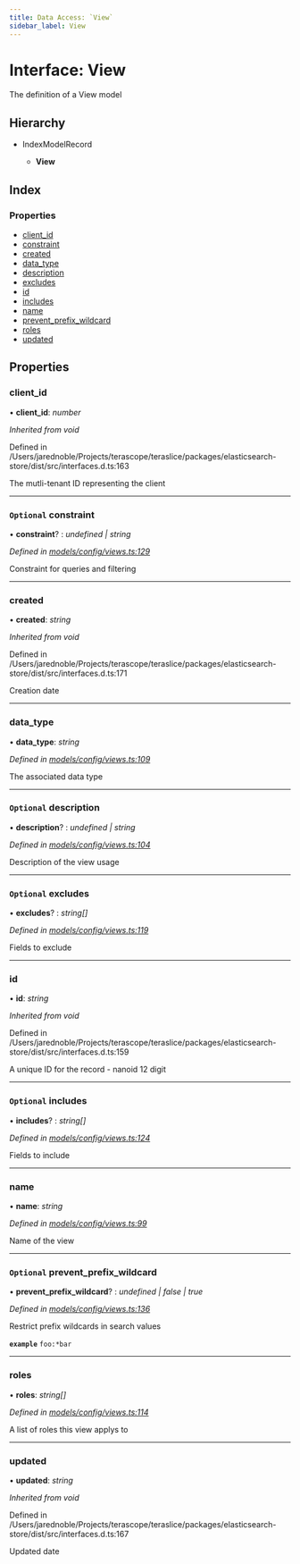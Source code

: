 ```yaml
---
title: Data Access: `View`
sidebar_label: View
---
```


# Interface: View

The definition of a View model

## Hierarchy

* IndexModelRecord

  * **View**

## Index

### Properties

* [client_id](view.md#client_id)
* [constraint](view.md#optional-constraint)
* [created](view.md#created)
* [data_type](view.md#data_type)
* [description](view.md#optional-description)
* [excludes](view.md#optional-excludes)
* [id](view.md#id)
* [includes](view.md#optional-includes)
* [name](view.md#name)
* [prevent_prefix_wildcard](view.md#optional-prevent_prefix_wildcard)
* [roles](view.md#roles)
* [updated](view.md#updated)

## Properties

###  client_id

• **client_id**: *number*

*Inherited from void*

Defined in /Users/jarednoble/Projects/terascope/teraslice/packages/elasticsearch-store/dist/src/interfaces.d.ts:163

The mutli-tenant ID representing the client

___

### `Optional` constraint

• **constraint**? : *undefined | string*

*Defined in [models/config/views.ts:129](https://github.com/terascope/teraslice/blob/0ae31df4/packages/data-access/src/models/config/views.ts#L129)*

Constraint for queries and filtering

___

###  created

• **created**: *string*

*Inherited from void*

Defined in /Users/jarednoble/Projects/terascope/teraslice/packages/elasticsearch-store/dist/src/interfaces.d.ts:171

Creation date

___

###  data_type

• **data_type**: *string*

*Defined in [models/config/views.ts:109](https://github.com/terascope/teraslice/blob/0ae31df4/packages/data-access/src/models/config/views.ts#L109)*

The associated data type

___

### `Optional` description

• **description**? : *undefined | string*

*Defined in [models/config/views.ts:104](https://github.com/terascope/teraslice/blob/0ae31df4/packages/data-access/src/models/config/views.ts#L104)*

Description of the view usage

___

### `Optional` excludes

• **excludes**? : *string[]*

*Defined in [models/config/views.ts:119](https://github.com/terascope/teraslice/blob/0ae31df4/packages/data-access/src/models/config/views.ts#L119)*

Fields to exclude

___

###  id

• **id**: *string*

*Inherited from void*

Defined in /Users/jarednoble/Projects/terascope/teraslice/packages/elasticsearch-store/dist/src/interfaces.d.ts:159

A unique ID for the record - nanoid 12 digit

___

### `Optional` includes

• **includes**? : *string[]*

*Defined in [models/config/views.ts:124](https://github.com/terascope/teraslice/blob/0ae31df4/packages/data-access/src/models/config/views.ts#L124)*

Fields to include

___

###  name

• **name**: *string*

*Defined in [models/config/views.ts:99](https://github.com/terascope/teraslice/blob/0ae31df4/packages/data-access/src/models/config/views.ts#L99)*

Name of the view

___

### `Optional` prevent_prefix_wildcard

• **prevent_prefix_wildcard**? : *undefined | false | true*

*Defined in [models/config/views.ts:136](https://github.com/terascope/teraslice/blob/0ae31df4/packages/data-access/src/models/config/views.ts#L136)*

Restrict prefix wildcards in search values

**`example`** `foo:*bar`

___

###  roles

• **roles**: *string[]*

*Defined in [models/config/views.ts:114](https://github.com/terascope/teraslice/blob/0ae31df4/packages/data-access/src/models/config/views.ts#L114)*

A list of roles this view applys to

___

###  updated

• **updated**: *string*

*Inherited from void*

Defined in /Users/jarednoble/Projects/terascope/teraslice/packages/elasticsearch-store/dist/src/interfaces.d.ts:167

Updated date
